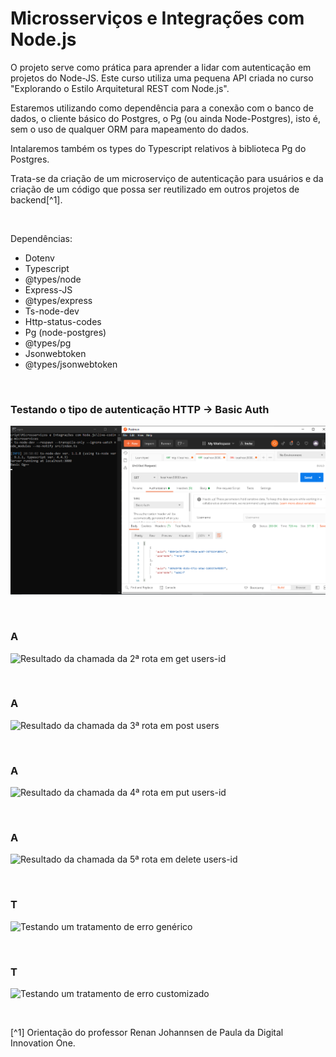 # Microsserviços e Integrações com Node.js

O projeto serve como prática para aprender a lidar com autenticação em projetos do Node-JS. Este curso utiliza uma pequena API criada no curso "Explorando o Estilo Arquitetural REST com Node.js". 

Estaremos utilizando como dependência para a conexão com o banco de dados, o cliente básico do Postgres, o Pg (ou ainda Node-Postgres), isto é, sem o uso de qualquer ORM para mapeamento do dados. 

Intalaremos também os types do Typescript relativos à biblioteca Pg do Postgres.

Trata-se da criação de um microserviço de autenticação para usuários e da criação de um código que possa ser reutilizado em outros projetos de backend[^1].





<br />

Dependências:

- Dotenv
- Typescript
- @types/node
- Express-JS
- @types/express
- Ts-node-dev
- Http-status-codes
- Pg (node-postgres)
- @types/pg
- Jsonwebtoken
- @types/jsonwebtoken






<br />

### Testando o tipo de autenticação HTTP -> Basic Auth  
![Testando o basic auth do protocolo http](/public/images/testando-o-basic-auth-do-protocolo-http.png)



<br />

### A
![Resultado da chamada da 2ª rota em get users-id](/public/images/)



<br />

### A
![Resultado da chamada da 3ª rota em post users](/public/images/)




<br />

### A
![Resultado da chamada da 4ª rota em put users-id](/public/images/)



<br />

### A
![Resultado da chamada da 5ª rota em delete users-id](/public/images/)



<br />

### T
![Testando um tratamento de erro genérico](/public/images/)



<br />

### T
![Testando um tratamento de erro customizado](/public/images/)




<br />

[^1] Orientação do professor Renan Johannsen de Paula da Digital Innovation One.








